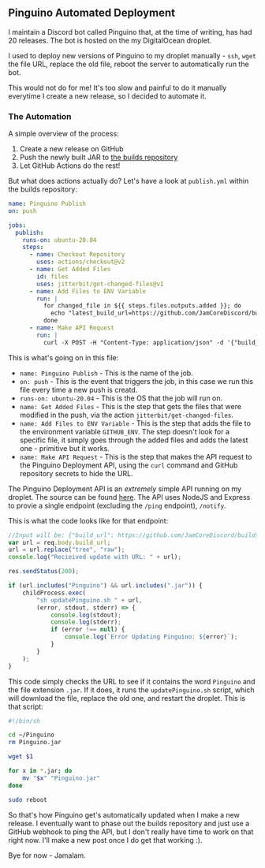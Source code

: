 ## Pinguino Automated Deployment

I maintain a Discord bot called Pinguino that, at the time of writing, has had 20 releases. The bot is hosted on the my DigitalOcean droplet.

I used to deploy new versions of Pinguino to my droplet manually - `ssh`, `wget` the file URL, replace the old file, reboot the server to automatically run the bot.

This would not do for me! It's too slow and painful to do it manually everytime I create a new release, so I decided to automate it.

### The Automation

A simple overview of the process:

1. Create a new release on GitHub
2. Push the newly built JAR to [the builds repository](https://github.com/JamCoreDiscord/builds)
3. Let GitHub Actions do the rest!

But what does actions actually do? Let's have a look at `publish.yml` within the builds repository:

```yml
name: Pinguino Publish
on: push

jobs:
  publish:
    runs-on: ubuntu-20.04
    steps:
      - name: Checkout Repository
        uses: actions/checkout@v2
      - name: Get Added Files
        id: files
        uses: jitterbit/get-changed-files@v1
      - name: Add Files to ENV Variable
        run: |
          for changed_file in ${{ steps.files.outputs.added }}; do
            echo "latest_build_url=https://github.com/JamCoreDiscord/builds/tree/main/${changed_file}" >> $GITHUB_ENV
          done
      - name: Make API Request
        run: |
          curl -X POST -H "Content-Type: application/json" -d '{"build_url": "${{  env.latest_build_url  }}"}' ${{  secrets.API_UPLOAD  }}
```

This is what's going on in this file:

- `name: Pinguino Publish` - This is the name of the job.
- `on: push` - This is the event that triggers the job, in this case we run this file every time a new push is creatd.
- `runs-on: ubuntu-20.04` - This is the OS that the job will run on.
- `name: Get Added Files` - This is the step that gets the files that were modified in the push, via the action `jitterbit/get-changed-files`.
- `name: Add Files to ENV Variable` - This is the step that adds the file to the environment variable `GITHUB_ENV`. The step doesn't look for a specific file, it simply goes through the added files and adds the latest one - primitive but it works.
- `name: Make API Request` - This is the step that makes the API request to the Pinguino Deployment API, using the `curl` command and GitHub repository secrets to hide the URL.

The Pinguino Deployment API is an _extremely_ simple API running on my droplet. The source can be found [here](https://github.com/JamCoreDiscord/deployment). The API uses NodeJS and Express to provie a single endpoint (excluding the `/ping` endpoint), `/notify`.

This is what the code looks like for that endpoint:

```js
//Input will be: {"build_url": https://github.com/JamCoreDiscord/builds/tree/main/...}
var url = req.body.build_url;
url = url.replace("tree", "raw");
console.log("Recieived update with URL: " + url);

res.sendStatus(200);

if (url.includes("Pinguino") && url.includes(".jar")) {
    childProcess.exec(
        "sh updatePinguino.sh " + url,
        (error, stdout, stderr) => {
            console.log(stdout);
            console.log(stderr);
            if (error !== null) {
                console.log(`Error Updating Pinguino: ${error}`);
            }
        }
    );
}
```

This code simply checks the URL to see if it contains the word `Pinguino` and the file extension `.jar`. If it does, it runs the `updatePinguino.sh` script, which will download the file, replace the old one, and restart the droplet. This is that script:

```bash
#!/bin/sh

cd ~/Pinguino
rm Pinguino.jar

wget $1

for x in *.jar; do
    mv "$x" "Pinguino.jar"
done

sudo reboot
```

So that's how Pinguino get's automatically updated when I make a new release. I eventually want to phase out the builds repository and just use a GitHub webhook to ping the API, but I don't really have time to work on that right now. I'll make a new post once I do get that working :). 

Bye for now - Jamalam.